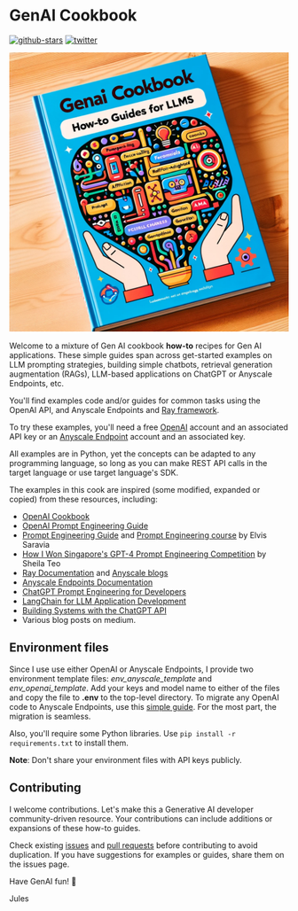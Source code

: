 # GenAI Cookbook

<a href="https://github.com/dmatrix/genai-cookbook"><img src="https://img.shields.io/github/stars/dmatrix/genai-cookbook" alt="github-stars"></a>
<a href="https://twitter.com/2twitme"><img src="https://img.shields.io/twitter/follow/2twitme?label=Follow" alt="twitter"></a>

<img src=images/gen_ai_cookbook_img_1.png>

Welcome to a mixture of Gen AI cookbook **how-to** recipes for Gen AI applications. These simple guides span across get-started examples on LLM prompting strategies, building simple chatbots, retrieval generation augmentation (RAGs), LLM-based applications on ChatGPT or Anyscale Endpoints, etc. 

You'll find examples code and/or guides for common tasks using the OpenAI API, and Anyscale Endpoints and [Ray framework](https://www.ray.io/). 

To try these examples, you'll need a free [OpenAI](https://platform.openai.com/docs/introduction) account and an associated API key or an [Anyscale Endpoint](https://www.anyscale.com/get-started) account and an associated key. 

All examples are in Python, yet the concepts can be adapted to any programming language, so long as you can make REST API calls in the target language or use target language's SDK.

The examples in this cook are inspired (some modified, expanded or copied) from these resources, including:

 * [OpenAI Cookbook](https://github.com/openai/openai-cookbook)
 * [OpenAI Prompt Engineering Guide](https://platform.openai.com/docs/guides/prompt-engineering)
 * [Prompt Engineering Guide](https://www.promptingguide.ai/introduction) and [Prompt Engineering course](https://maven.com/dair-ai/prompt-engineering-llms?promoCode=MAVENMONDAY) by Elvis Saravia
 * [How I Won Singapore's GPT-4 Prompt Engineering Competition](https://towardsdatascience.com/how-i-won-singapores-gpt-4-prompt-engineering-competition-34c195a93d41) by Sheila Teo
 * [Ray Documentation](https://docs.ray.io/en/latest/) and [Anyscale blogs](https://www.anyscale.com/blog)
 * [Anyscale Endpoints Documentation](https://docs.endpoints.anyscale.com/)
 * [ChatGPT Prompt Engineering for Developers](https://learn.deeplearning.ai/chatgpt-prompt-eng/lesson/1/introduction)
 * [LangChain for LLM Application Development](https://learn.deeplearning.ai/langchain/lesson/1/introduction)
 * [Building Systems with the ChatGPT API](https://learn.deeplearning.ai/chatgpt-building-system/lesson/1/introduction)
 * Various blog posts on medium.

## Environment files
Since I use use either OpenAI or Anyscale Endpoints, I provide two
environment template files: *env_anyscale_template* and *env_openai_template*. Add your keys and model name to either of the files and copy the file to **.env** to the top-level directory. To migrate any OpenAI code to Anyscale Endpoints, use this [simple guide](https://docs.endpoints.anyscale.com/guides/migrate-from-openai/). For the most part, the migration is seamless.

Also, you'll require some Python libraries. Use `pip install -r requirements.txt` to install them.

**Note**: Don't share your environment files with API keys publicly.

## Contributing
I welcome contributions. Let's make this a Generative AI developer community-driven resource. Your contributions can include additions or expansions of these how-to guides.

Check existing [issues](https://github.com/dmatrix/genai-cookbook/issues) and [pull requests](https://github.com/dmatrix/genai-cookbook/pulls) before contributing to avoid duplication. If you have suggestions for examples or guides, share them on the issues page.


Have GenAI fun! 🥳️

Jules
